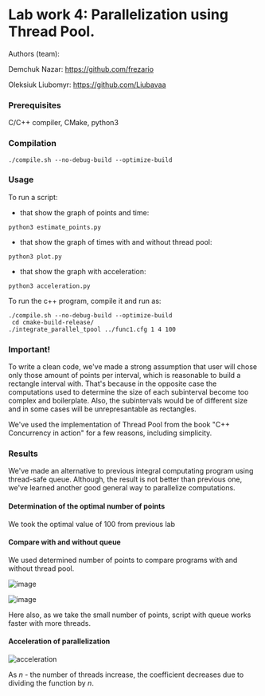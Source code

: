 # Lab work 4: Parallelization using Thread Pool.

Authors (team): 

Demchuk Nazar: https://github.com/frezario

Oleksiuk Liubomyr: https://github.com/Liubavaa

### Prerequisites

C/C++ compiler, CMake, python3

### Compilation

```
./compile.sh --no-debug-build --optimize-build
```

### Usage

To run a script:
- that show the graph of points and time:
```
python3 estimate_points.py
```
- that show the graph of times with and without thread pool:
```
python3 plot.py
```
- that show the graph with acceleration:

```
python3 acceleration.py
```
To run the c++ program, compile it and run as:

```
./compile.sh --no-debug-build --optimize-build
 cd cmake-build-release/
./integrate_parallel_tpool ../func1.cfg 1 4 100
```

### Important!

To write a clean code, we've made a strong assumption that user will chose only those amount of points per interval, which is reasonable to build a rectangle interval with. That's because in the opposite case the computations used to determine the size of each subinterval become too complex and boilerplate. Also, the subintervals would be of different size and in some cases will be unrepresantable as rectangles.

We've used the implementation of Thread Pool from the book "C++ Concurrency in action" for a few reasons, including simplicity.

### Results

We've made an alternative to previous integral computating program using thread-safe queue. Although, the result is not better than previous one, we've learned another good general way to parallelize computations.

#### Determination of the optimal number of points

We took the optimal value of 100 from previous lab 

#### Compare with and without queue

We used determined number of points to compare programs with and without thread pool.

![image](https://user-images.githubusercontent.com/91615650/225736115-085bc1f4-d81e-4166-ba73-e08efc6b448d.png)

![image](https://user-images.githubusercontent.com/91615650/225736149-8e41c20a-61d6-4c48-9196-3172729c6fe3.png)

Here also, as we take the small number of points, script with queue works faster with more threads.

#### Acceleration of parallelization

![acceleration](https://user-images.githubusercontent.com/92572643/224486170-35c4c187-68fc-4c04-96b8-1cbfeab6d749.png)

As $n$ - the number of threads increase, the coefficient decreases due to dividing the function by $n$.
